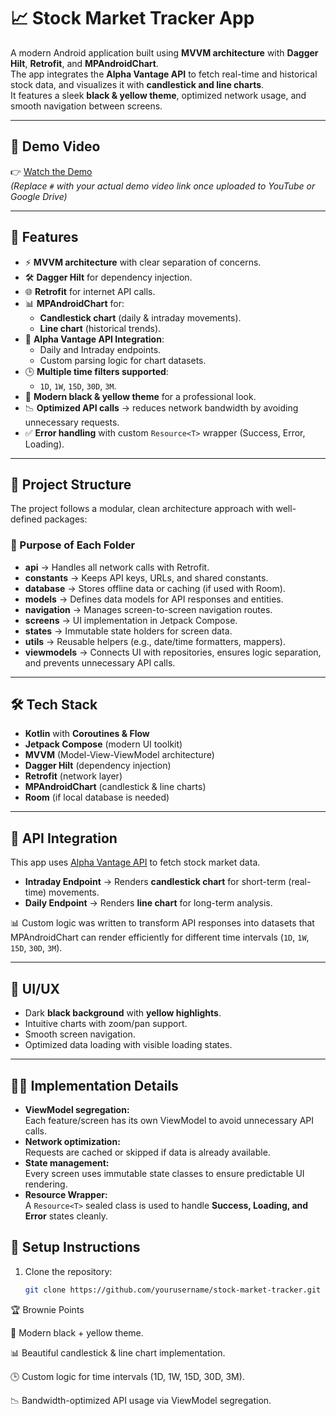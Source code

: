# 📈 Stock Market Tracker App

A modern Android application built using **MVVM architecture** with **Dagger Hilt**, **Retrofit**, and **MPAndroidChart**.  
The app integrates the **Alpha Vantage API** to fetch real-time and historical stock data, and visualizes it with **candlestick and line charts**.  
It features a sleek **black & yellow theme**, optimized network usage, and smooth navigation between screens.

---

## 🎥 Demo Video
👉 [Watch the Demo](#)  
_(Replace `#` with your actual demo video link once uploaded to YouTube or Google Drive)_

---

## 🚀 Features
- ⚡ **MVVM architecture** with clear separation of concerns.  
- 🛠 **Dagger Hilt** for dependency injection.  
- 🌐 **Retrofit** for internet API calls.  
- 📊 **MPAndroidChart** for:
  - **Candlestick chart** (daily & intraday movements).  
  - **Line chart** (historical trends).  
- 📡 **Alpha Vantage API Integration**:
  - Daily and Intraday endpoints.  
  - Custom parsing logic for chart datasets.  
- 🕒 **Multiple time filters supported**:
  - `1D`, `1W`, `15D`, `30D`, `3M`.  
- 🎨 **Modern black & yellow theme** for a professional look.  
- 📉 **Optimized API calls** → reduces network bandwidth by avoiding unnecessary requests.  
- ✅ **Error handling** with custom `Resource<T>` wrapper (Success, Error, Loading).  

---

## 📂 Project Structure

The project follows a modular, clean architecture approach with well-defined packages:


### 📌 Purpose of Each Folder
- **api** → Handles all network calls with Retrofit.  
- **constants** → Keeps API keys, URLs, and shared constants.  
- **database** → Stores offline data or caching (if used with Room).  
- **models** → Defines data models for API responses and entities.  
- **navigation** → Manages screen-to-screen navigation routes.  
- **screens** → UI implementation in Jetpack Compose.  
- **states** → Immutable state holders for screen data.  
- **utils** → Reusable helpers (e.g., date/time formatters, mappers).  
- **viewmodels** → Connects UI with repositories, ensures logic separation, and prevents unnecessary API calls.  

---

## 🛠️ Tech Stack
- **Kotlin** with **Coroutines & Flow**  
- **Jetpack Compose** (modern UI toolkit)  
- **MVVM** (Model-View-ViewModel architecture)  
- **Dagger Hilt** (dependency injection)  
- **Retrofit** (network layer)  
- **MPAndroidChart** (candlestick & line charts)  
- **Room** (if local database is needed)  

---

## 📡 API Integration

This app uses [Alpha Vantage API](https://www.alphavantage.co/) to fetch stock market data.

- **Intraday Endpoint** → Renders **candlestick chart** for short-term (real-time) movements.  
- **Daily Endpoint** → Renders **line chart** for long-term analysis.  

📊 Custom logic was written to transform API responses into datasets that MPAndroidChart can render efficiently for different time intervals (`1D`, `1W`, `15D`, `30D`, `3M`).

---

## 🎨 UI/UX
- Dark **black background** with **yellow highlights**.  
- Intuitive charts with zoom/pan support.  
- Smooth screen navigation.  
- Optimized data loading with visible loading states.  

---

## 🧑‍💻 Implementation Details
- **ViewModel segregation:**  
  Each feature/screen has its own ViewModel to avoid unnecessary API calls.  
- **Network optimization:**  
  Requests are cached or skipped if data is already available.  
- **State management:**  
  Every screen uses immutable state classes to ensure predictable UI rendering.  
- **Resource Wrapper:**  
  A `Resource<T>` sealed class is used to handle **Success, Loading, and Error** states cleanly.  



## 📌 Setup Instructions

1. Clone the repository:
   ```bash
   git clone https://github.com/yourusername/stock-market-tracker.git

🏆 Brownie Points

🌌 Modern black + yellow theme.

📊 Beautiful candlestick & line chart implementation.

🕒 Custom logic for time intervals (1D, 1W, 15D, 30D, 3M).

📉 Bandwidth-optimized API usage via ViewModel segregation.
   
